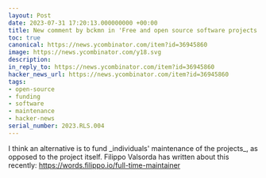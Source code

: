 ```yaml
---
layout: Post
date: 2023-07-31 17:20:13.000000000 +00:00
title: New comment by bckmn in 'Free and open source software projects are in transition'
toc: true
canonical: https://news.ycombinator.com/item?id=36945860
image: https://news.ycombinator.com/y18.svg
description:
in_reply_to: https://news.ycombinator.com/item?id=36945860
hacker_news_url: https://news.ycombinator.com/item?id=36945860
tags:
- open-source
- funding
- software
- maintenance
- hacker-news
serial_number: 2023.RLS.004
---
```

<p>I think an alternative is to fund _individuals' maintenance of the projects_, as opposed to the project itself. Filippo Valsorda has written about this recently: <a href="https://words.filippo.io/full-time-maintainer" rel="nofollow noreferrer">https://words.filippo.io/full-time-maintainer</a></p>
